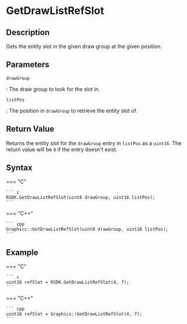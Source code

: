 # GetDrawListRefSlot

## Description
Gets the entity slot in the given draw group at the given position.

## Parameters
`drawGroup`

:   The draw group to look for the slot in.

`listPos`

:   The position in `drawGroup` to retrieve the entity slot of.

## Return Value
Returns the entity slot for the `drawGroup` entry in `listPos` as a `uint16`. The return value will be `0` if the entry doesn't exist.

## Syntax
=== "C"

	``` c
	RSDK.GetDrawListRefSlot(uint8 drawGroup, uint16 listPos);
	```

=== "C++"

	``` cpp
	Graphics::GetDrawListRefSlot(uint8 drawGroup, uint16 listPos);
	```

## Example
=== "C"

	``` c
	uint16 refSlot = RSDK.GetDrawListRefSlot(4, 7);
	```

=== "C++"

	``` cpp
	uint16 refSlot = Graphics::GetDrawListRefSlot(4, 7);
	```